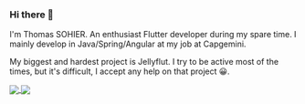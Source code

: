 ### Hi there 👋

I'm Thomas SOHIER. An enthusiast Flutter developer during my spare time. I mainly develop in Java/Spring/Angular at my job at Capgemini.

My biggest and hardest project is Jellyflut. I try to be active most of the times, but it's difficult, I accept any help on that project 😀.

<a href="#">
  <img align="center" src="https://github-readme-stats.vercel.app/api?username=Thomas-Sohier&show_icons=true&theme=radical" />
</a>
<a href="#">
  <img align="center" src="https://github-readme-stats.vercel.app/api/top-langs/?username=Thomas-Sohier&theme=radical&layout=compact" />
</a>
